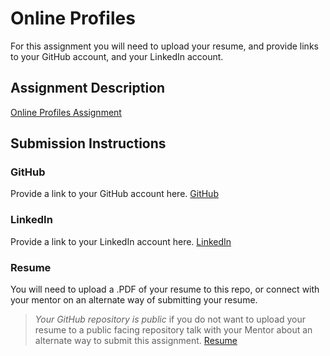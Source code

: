 # Online Profiles
For this assignment you will need to upload your resume, and provide links to your GitHub account, and your LinkedIn account.

## Assignment Description
[Online Profiles Assignment](https://education.launchcode.org/liftoff/assignments/online-profiles/)

## Submission Instructions
 
### GitHub
Provide a link to your GitHub account here.
[GitHub](https://github.com/JessicaNations)
 
### LinkedIn
Provide a link to your LinkedIn account here.
[LinkedIn](https://linkedin.com/in/jessica-nations-6a561479)

### Resume
You will need to upload a .PDF of your resume to this repo, or connect with your mentor on an alternate way of submitting your resume.

> *Your GitHub repository is public* if you do not want to upload your resume to a public facing repository talk with your Mentor about an alternate way to submit this assignment.
[Resume](https://JessicaNations.github.com/C1-Online_Profiles/2018RESUME.docx.pdf)